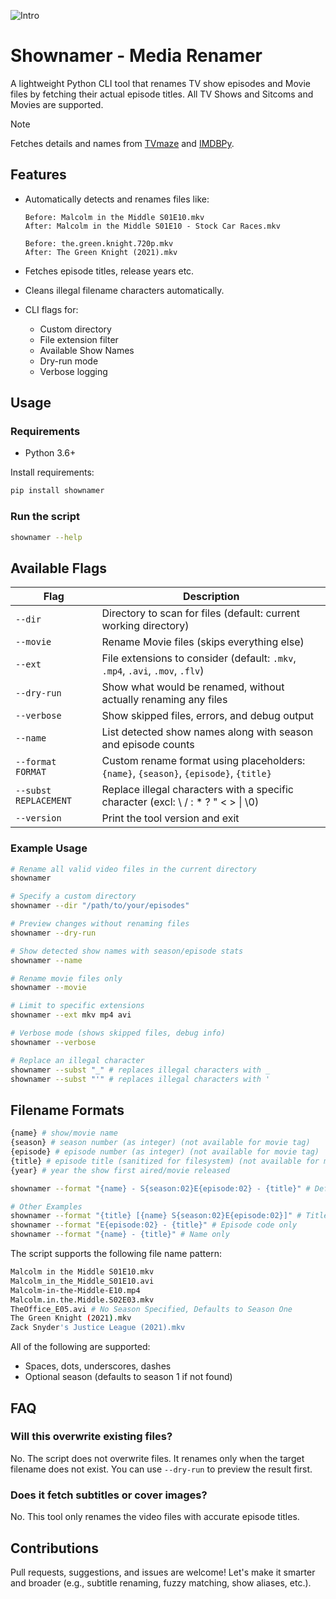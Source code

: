 ![Intro](https://github.com/theamallalgi/shownamer/blob/main/dependencies/header.png?raw=true)

# Shownamer - Media Renamer

A lightweight Python CLI tool that renames TV show episodes and Movie files by fetching their actual episode titles. All TV Shows and Sitcoms and Movies are supported.

> [!NOTE]
> Fetches details and names from [TVmaze](https://www.tvmaze.com/) and [IMDBPy](https://github.com/MaximShidlovski23/imdbpy).

## Features

- Automatically detects and renames files like:

  ```
  Before: Malcolm in the Middle S01E10.mkv
  After: Malcolm in the Middle S01E10 - Stock Car Races.mkv

  Before: the.green.knight.720p.mkv
  After: The Green Knight (2021).mkv
  ```

- Fetches episode titles, release years etc.
- Cleans illegal filename characters automatically.
- CLI flags for:
  - Custom directory
  - File extension filter
  - Available Show Names
  - Dry-run mode
  - Verbose logging

## Usage

### Requirements

- Python 3.6+

Install requirements:

```bash
pip install shownamer
```

### Run the script

```bash
shownamer --help
```

## Available Flags

| Flag                  | Description                                                                           |
| --------------------- | ------------------------------------------------------------------------------------- |
| `--dir`               | Directory to scan for files (default: current working directory)                      |
| `--movie`             | Rename Movie files (skips everything else)                                            |
| `--ext`               | File extensions to consider (default: `.mkv`, `.mp4`, `.avi`, `.mov`, `.flv`)         |
| `--dry-run`           | Show what would be renamed, without actually renaming any files                       |
| `--verbose`           | Show skipped files, errors, and debug output                                          |
| `--name`              | List detected show names along with season and episode counts                         |
| `--format FORMAT`     | Custom rename format using placeholders: `{name}`, `{season}`, `{episode}`, `{title}` |
| `--subst REPLACEMENT` | Replace illegal characters with a specific character (excl: \ / : * ? " < > \| \0)    |
| `--version`           | Print the tool version and exit                                                       |

### Example Usage

```bash
# Rename all valid video files in the current directory
shownamer

# Specify a custom directory
shownamer --dir "/path/to/your/episodes"

# Preview changes without renaming files
shownamer --dry-run

# Show detected show names with season/episode stats
shownamer --name

# Rename movie files only
shownamer --movie

# Limit to specific extensions
shownamer --ext mkv mp4 avi

# Verbose mode (shows skipped files, debug info)
shownamer --verbose

# Replace an illegal character
shownamer --subst "_" # replaces illegal characters with _
shownamer --subst "'" # replaces illegal characters with '
```

## Filename Formats

```sh
{name} # show/movie name
{season} # season number (as integer) (not available for movie tag)
{episode} # episode number (as integer) (not available for movie tag)
{title} # episode title (sanitized for filesystem) (not available for movie tag)
{year} # year the show first aired/movie released
```

```sh
shownamer --format "{name} - S{season:02}E{episode:02} - {title}" # Default Format

# Other Examples
shownamer --format "{title} [{name} S{season:02}E{episode:02}]" # Title-first format
shownamer --format "E{episode:02} - {title}" # Episode code only
shownamer --format "{name} - {title}" # Name only
```

The script supports the following file name pattern:

```sh
Malcolm in the Middle S01E10.mkv
Malcolm_in_the_Middle_S01E10.avi
Malcolm-in-the-Middle-E10.mp4
Malcolm.in.the.Middle.S02E03.mkv
TheOffice_E05.avi # No Season Specified, Defaults to Season One
The Green Knight (2021).mkv
Zack Snyder's Justice League (2021).mkv
```

All of the following are supported:

- Spaces, dots, underscores, dashes
- Optional season (defaults to season 1 if not found)

## FAQ

### Will this overwrite existing files?

No. The script does not overwrite files. It renames only when the target filename does not exist. You can use `--dry-run` to preview the result first.

### Does it fetch subtitles or cover images?

No. This tool only renames the video files with accurate episode titles.

## Contributions

Pull requests, suggestions, and issues are welcome! Let's make it smarter and broader (e.g., subtitle renaming, fuzzy matching, show aliases, etc.).
